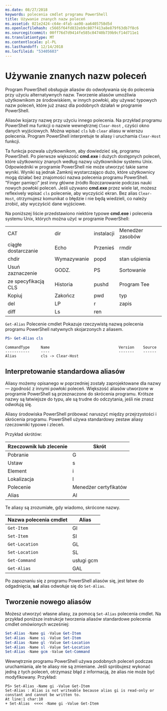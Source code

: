 ```yaml
---
ms.date: 08/27/2018
keywords: polecenia cmdlet programu PowerShell
title: Używanie znanych nazw poleceń
ms.assetid: 021e2424-c64e-4fa5-aa98-aa6405758d5d
ms.openlocfilehash: c5665f64fd832eb9c807f413a8e879f63db7f8c6
ms.sourcegitcommit: 00ff76d7d9414fe585c04740b739b9cf14d711e1
ms.translationtype: MT
ms.contentlocale: pl-PL
ms.lasthandoff: 12/14/2018
ms.locfileid: "53405603"
---
```

# <a name="using-familiar-command-names"></a>Używanie znanych nazw poleceń

Program PowerShell obsługuje aliasów do odwoływania się do polecenia przy użyciu alternatywnych nazw. Tworzenie aliasów umożliwia użytkownikom ze środowiskiem, w innych powłoki, aby używać typowych nazw poleceń, które już znasz dla podobnych działań w programie PowerShell.

Aliasów kojarzy nazwę przy użyciu innego polecenia. Na przykład programu PowerShell ma funkcji o nazwie wewnętrznej `Clear-Host` , czyści okno danych wyjściowych. Można wpisać `cls` lub `clear` aliasu w wierszu polecenia. Program PowerShell interpretuje te aliasy i uruchamia `Clear-Host` funkcji.

Ta funkcja pozwala użytkownikom, aby dowiedzieć się, programu PowerShell. Po pierwsze większość **cmd.exe** i dużych dostępnych poleceń, które użytkownicy znanych według nazwy użytkowników systemu Unix. Odpowiedniki w programie PowerShell nie może utworzyć takie same wyniki. Wyniki są jednak Zamknij wystarczająco dużo, które użytkownicy mogą działać bez znajomości nazwa polecenia programu PowerShell. "Finger pamięci" jest inny główne źródło Rozczarowanie podczas nauki nowych powłoki poleceń. Jeśli używano **cmd.exe** przez wiele lat, możesz reflexively wpisać `cls` polecenie, aby wyczyścić ekran. Bez alias `Clear-Host`, otrzymujesz komunikat o błędzie i nie będą wiedzieli, co należy zrobić, aby wyczyścić dane wyjściowe.

Na poniższej liście przedstawiono niektóre typowe **cmd.exe** i polecenia systemu Unix, których można użyć w programie PowerShell:

|||||
|-|-|-|-|
|CAT|dir|instalacji|Menedżer zasobów|
|ciągłe dostarczanie|Echo|Przenieś|rmdir|
|chdir|Wymazywanie|popd|stan uśpienia|
|Usuń zaznaczenie|GODZ.|PS|Sortowanie|
|ze specyfikacją CLS|Historia|pushd|Program Tee|
|Kopiuj|Zakończ|pwd|typ|
|del|LP|r|zapis|
|diff|Ls|ren||

`Get-Alias` Polecenie cmdlet Pokazuje rzeczywistą nazwą polecenia programu PowerShell natywnych skojarzonych z aliasem.

```powershell
PS> Get-Alias cls
```

```Output
CommandType     Name                               Version    Source
-----------     ----                               -------    ------
Alias           cls -> Clear-Host
```

## <a name="interpreting-standard-aliases"></a>Interpretowanie standardowa aliasów

Aliasy możemy opisanego w poprzedniej zostały zaprojektowane dla nazwy — zgodność z innymi powłoki poleceń.
Większość aliasów utworzone w programie PowerShell są przeznaczone do skrócenia programu. Krótsze nazwy są łatwiejsze do typu, ale są trudne do odczytania, jeśli nie znasz odwołują się.

Aliasy środowiska PowerShell próbować naruszyć między przejrzystości i skrócenia programu. PowerShell używa standardowy zestaw aliasy rzeczowniki typowe i zleceń.

Przykład skrótów:

| Rzeczownik lub zlecenie | Skrót |
|--------------|--------------|
| Pobranie          | G            |
| Ustaw          | s            |
| Element         | i            |
| Lokalizacja     | l            |
| Polecenie      | Menedżer certyfikatów           |
| Alias        | Al           |

Te aliasy są zrozumiałe, gdy wiadomo, skrócone nazwy.

| Nazwa polecenia cmdlet    | Alias |
|----------------|-------|
| `Get-Item `    | GI    |
| `Set-Item`     | SI    |
| `Get-Location` | GL    |
| `Set-Location` | SL    |
| `Get-Command`  | usługi gcm   |
| `Get-Alias`    | GAL   |

Po zapoznaniu się z programu PowerShell aliasów się, jest łatwe do odgadnięcia, **sal** alias odwołuje się do `Set-Alias`.

## <a name="creating-new-aliases"></a>Tworzenie nowego aliasów

Możesz utworzyć własne aliasy, za pomocą `Set-Alias` polecenia cmdlet. Na przykład poniższe instrukcje tworzenia aliasów standardowe polecenia cmdlet omówionych wcześniej:

```powershell
Set-Alias -Name gi -Value Get-Item
Set-Alias -Name si -Value Set-Item
Set-Alias -Name gl -Value Get-Location
Set-Alias -Name sl -Value Set-Location
Set-Alias -Name gcm -Value Get-Command
```

Wewnętrznie programu PowerShell używa podobnych poleceń podczas uruchamiania, ale te aliasy nie są zmieniane.
Jeśli spróbujesz wykonać jedną z tych poleceń, otrzymasz błąd z informacją, że alias nie może być modyfikowany. Przykład:

```
PS> Set-Alias -Name gi -Value Get-Item
Set-Alias : Alias is not writeable because alias gi is read-only or constant and cannot be written to.
At line:1 char:10
+ Set-Alias  <<<< -Name gi -Value Get-Item
```